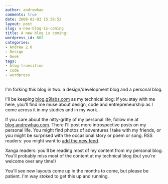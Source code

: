 ```yaml
---
author: andrewhao
comments: true
date: 2008-02-03 15:38:52
layout: post
slug: a-new-blog-is-coming
title: A new blog is coming!
wordpress_id: 862
categories:
- Andrew 2.0
- Design
- Geek
tags:
- blog-transition
- code
- wordpress
---
```


I'm forking this blog in two: a design/development blog and a personal blog.

I'll be keeping [blog.g9labs.com](http://blog.g9labs.com) as my technical blog: if you stay with me here, you'll find me muse about design, code and entrepreneurship as I come across it in my studies and in my work.

If you care about the nitty-gritty of my personal life, follow me at [blog.andrewhao.com](http://blog.andrewhao.com). There I'll post more introspective posts on my personal life. You might find photos of adventures I take with my friends, or you might be surprised with the occasional story or poem or song. RSS readers: you might want to [add the new feed](http://blog.andrewhao.com/feed/).

Xanga readers: you'll be reading most of my content from my personal blog. You'll probably miss most of the content at my technical blog (but you're welcome over any time!)

You'll see new layouts come up in the months to come, but please be patient. I'm way stoked to get this up and running.
